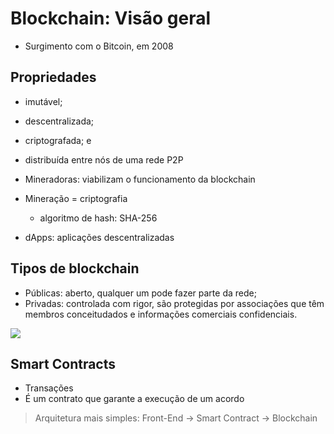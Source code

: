 # Blockchain: Visão geral

- Surgimento com o Bitcoin, em 2008

## Propriedades

- imutável;
- descentralizada;
- criptografada; e
- distribuída entre nós de uma rede P2P

- Mineradoras: viabilizam o funcionamento da blockchain
- Mineração = criptografia

  - algoritmo de hash: SHA-256

- dApps: aplicações descentralizadas

## Tipos de blockchain

- Públicas: aberto, qualquer um pode fazer parte da rede;
- Privadas: controlada com rigor, são protegidas por associações que têm membros conceitudados e informações comerciais confidenciais.

![](https://jdsupra-html-images.s3-us-west-1.amazonaws.com/0b8dae2d-b676-43ca-8255-a43eea968ce5-22mc35029-blockchain-graphic--permissions06.png)

## Smart Contracts

- Transações
- É um contrato que garante a execução de um acordo

> Arquitetura mais simples: Front-End -> Smart Contract -> Blockchain

